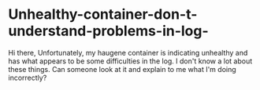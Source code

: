 # Unhealthy-container-don-t-understand-problems-in-log-
Hi there, Unfortunately, my haugene container is indicating unhealthy and has what appears to be some difficulties in the log. I don't know a lot about these things. Can someone look at it and explain to me what I'm doing incorrectly? 
